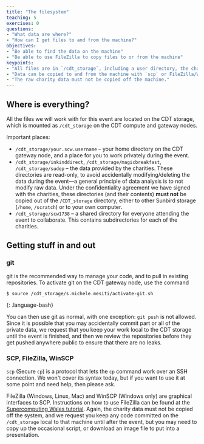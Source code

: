 ```yaml
---
title: "The filesystem"
teaching: 5
exercises: 0
questions:
- "What data are where?"
- "How can I get files to and from the machine?"
objectives:
- "Be able to find the data on the machine"
- "Be able to use FileZilla to copy files to or from the machine"
keypoints:
- "All files are in `/cdt_storage`, including a user directory, the charity data, and a shared project directory." 
- "Data can be copied to and from the machine with `scp` or FileZilla/WinSCP."
- "The raw charity data must not be copied off the machine." 
---
```


## Where is everything?

All the files we will work with for this event are located on the CDT storage, which is mounted as `/cdt_storage` on the CDT compute and gateway nodes.

Important places:

* `/cdt_storage/your.scw.username` &ndash;
  your home directory on the CDT gateway node,
  and a place for you to work privately during the event.
* `/cdt_storage/inkinddirect`,
  `/cdt_storage/magicbreakfast`,
  `/cdt_storage/sudep` &ndash;
  the data provided by the charities.
  These directories are read-only,
  to avoid accidentally modifying/deleting the data during the event&mdash;a
  general principle of data analysis is to not modify raw data.
  Under the confidentiality agreement we have signed with the charities,
  these directories (and their contents) **must not** be copied out of the `/CDT_storage` directory,
  either to other Sunbird storage (`/home`, `/scratch`) or to your own computer.
* `/cdt_storage/scw1738` &ndash;
  a shared directory for everyone attending the event to collaborate.
  This contains subdirectories for each of the charities.

## Getting stuff in and out

### git

git is the recommended way to manage your code, and to pull in existing repositories. To activate git on the CDT gateway node, use the command

~~~
$ source /cdt_storage/s.michele.mesiti/activate-git.sh
~~~
{: .language-bash}

You can then use git as normal, with one exception: `git push` is not allowed. Since it is possible that you may accidentally commit part or all of the private data, we request that you keep your work local to the CDT storage until the event is finished, and then we review the repositories before they get pushed anywhere public to ensure that there are no leaks.

### SCP, FileZilla, WinSCP

`scp` (Secure `cp`) is a protocol that lets the `cp` command work over an SSH connection. We won't cover its syntax today, but if you want to use it at some point and need help, then please ask.

FileZilla (Windows, Linux, Mac) and WinSCP (Windows only) are graphical interfaces to SCP. Instructions on how to use FileZilla can be found at the [Supercomputing Wales tutorial](https://supercomputingwales.github.io/SCW-tutorial). Again, the charity data must not be copied off the system, and we request you keep any code committed on the `/cdt_storage` local to that machine until after the event, but you may need to copy up the occasional script, or download an image file to put into a presentation.
